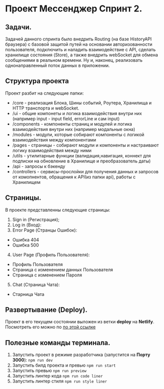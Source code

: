 # Проект **Мессенджер** Спринт 2.

## Задачи.
Задачей данного спринта было внедрить Routing (на базе HistoryAPI браузера) с базовой защитой путей на основании авторизованности пользователя, подключить и наладить взаимодействие с API, сделать хранилище состояния (Store), а также внедрить webSocket для обмена сообщениями в реальном времени. Ну и, наконец, реализовать однонаправленный поток данных в приложении.

## Структура проекта
Проект разбит на следующие папки:
- /core - реализация Блока, Шины событий, Роутера, Хранилища и HTTP транспорта и webSocket.
- /ui - общие компонеты и логика взаимодействия внутри них
(например input - input field, errorLine и сам input)
- /components - компоненты страниц и модулей и логика взаимодействия внутри них (например модальные окна)
- /modules - модули, которые собирают компоненты с логикой взаимодействия между компонентами
- /pages - страницы - собирают модули и компоненты и настраивают логику взаимодействия между ними 
- /utils - утилитарные функции (валидация,навигация, коннект для подписки на обновление в Хранилище и преобразователь даты)
- /api - запросы к бэкенду
- /controllers - сервисы-прослойки для получения данных и запросов от комопнентов, обращения к API(из папки api), работы с Хранилищем

## Страницы.
В проекте представленны следующие страницы:
1. Sign in (Регистрация);
2. Log in (Вход):
3. Error Page (Странцы Ошибок):
- Ошибка 404
- Ошибка 500
4. User Page (Профиль Пользователя):
- Профиль Пользователя
- Страница с изменением данных Пользователя
- Страница с изменением Пароля
5.  Chat (Страница Чата):
- Старница Чата 

## Развертывание (Deploy).
Проект в его текущем состоянии выложен из ветки **deploy** на **Netlify**.
Посмотреть его можно по [по этой ссылке](https://deploy--wondrous-nasturtium-edcfd0.netlify.app/)


## Полезные команды терминала.
1. Запустить проект в режиме разработчика (запустится на **Порту 3000**):
```npm run dev```
2. Запустить билд проекта и превью
```npm run start```
3. Запустить превью
```npm run preview```
4. Запустить линтер кода
```npm run code liner```
5. Запустить линтер стиля
```npm run style liner```
